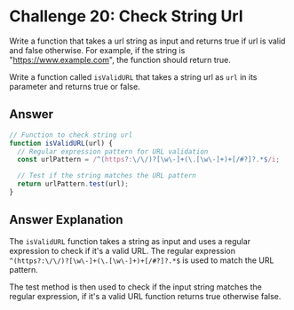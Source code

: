 # Challenge 20: Check String Url

Write a function that takes a url string as input and returns true if url is valid and false otherwise. For example, if the string is "https://www.example.com", the function should return true.

Write a function called `isValidURL` that takes a string url as `url` in its parameter and returns true or false.

## Answer

```javascript
// Function to check string url
function isValidURL(url) {
  // Regular expression pattern for URL validation
  const urlPattern = /^(https?:\/\/)?[\w\-]+(\.[\w\-]+)+[/#?]?.*$/i;

  // Test if the string matches the URL pattern
  return urlPattern.test(url);
}
```

## Answer Explanation

The `isValidURL` function takes a string as input and uses a regular expression to check if it's a valid URL. The regular expression `^(https?:\/\/)?[\w\-]+(\.[\w\-]+)+[/#?]?.*$` is used to match the URL pattern.

The test method is then used to check if the input string matches the regular expression, if it's a valid URL function returns true otherwise false.
